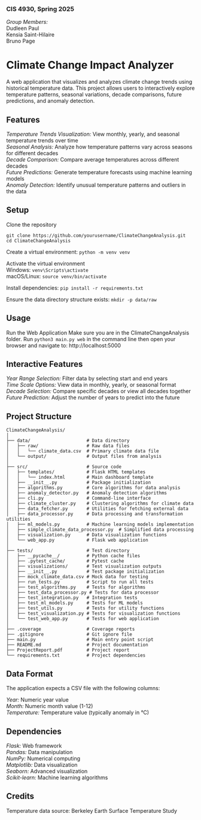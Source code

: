 ### CIS 4930, Spring 2025
*Group Members:*\
Dudleen Paul\
Kensia Saint-Hilaire\
Bruno Page

# Climate Change Impact Analyzer
A web application that visualizes and analyzes climate change trends using historical temperature data. This project allows users to interactively explore temperature patterns, seasonal variations, decade comparisons, future predictions, and anomaly detection.

## Features
*Temperature Trends Visualization:* View monthly, yearly, and seasonal temperature trends over time\
*Seasonal Analysis:* Analyze how temperature patterns vary across seasons for different decades\
*Decade Comparison:* Compare average temperatures across different decades\
*Future Predictions:* Generate temperature forecasts using machine learning models\
*Anomaly Detection:* Identify unusual temperature patterns and outliers in the data

## Setup

Clone the repository
```
git clone https://github.com/yourusername/ClimateChangeAnalysis.git
cd ClimateChangeAnalysis
```

Create a virtual environment:
```python -m venv venv```

Activate the virtual environment\
Windows: ```venv\Scripts\activate```\
macOS/Linux: ```source venv/bin/activate```

Install dependencies:
```pip install -r requirements.txt```

Ensure the data directory structure exists:
```mkdir -p data/raw```

## Usage
Run the Web Application
Make sure you are in the ClimateChangeAnalysis folder.
Run ```python3 main.py web``` in the command line
then open your browser and navigate to: http://localhost:5000


## Interactive Features
*Year Range Selection:* Filter data by selecting start and end years\
*Time Scale Options:* View data in monthly, yearly, or seasonal format\
*Decade Selection:* Compare specific decades or view all decades together\
*Future Prediction:* Adjust the number of years to predict into the future


## Project Structure
```
ClimateChangeAnalysis/
│
├── data/                     # Data directory
│   ├── raw/                  # Raw data files
│   │   └── climate_data.csv  # Primary climate data file
│   └── output/               # Output files from analysis
│
├── src/                      # Source code
│   ├── templates/            # Flask HTML templates
│   │   └── index.html        # Main dashboard template
│   ├── __init__.py           # Package initialization
│   ├── algorithms.py         # Core algorithms for data analysis
│   ├── anomaly_detector.py   # Anomaly detection algorithms
│   ├── cli.py                # Command-line interface
│   ├── climate_cluster.py    # Clustering algorithms for climate data
│   ├── data_fetcher.py       # Utilities for fetching external data
│   ├── data_processor.py     # Data processing and transformation utilities
│   ├── ml_models.py          # Machine learning models implementation
│   ├── simple_climate_data_processor.py  # Simplified data processing
│   ├── visualization.py      # Data visualization functions
│   └── web_app.py            # Flask web application
│
├── tests/                    # Test directory
│   ├── __pycache__/          # Python cache files
│   ├── .pytest_cache/        # Pytest cache
│   ├── visualizations/       # Test visualization outputs
│   ├── __init__.py           # Test package initialization
│   ├── mock_climate_data.csv # Mock data for testing
│   ├── run_tests.py          # Script to run all tests
│   ├── test_algorithms.py    # Tests for algorithms
│   ├── test_data_processor.py # Tests for data processor
│   ├── test_integration.py   # Integration tests
│   ├── test_ml_models.py     # Tests for ML models
│   ├── test_utils.py         # Tests for utility functions
│   ├── test_visualization.py # Tests for visualization functions
│   └── test_web_app.py       # Tests for web application
│
├── .coverage                 # Coverage reports
├── .gitignore                # Git ignore file
├── main.py                   # Main entry point script
├── README.md                 # Project documentation
├── ProjectReport.pdf         # Project report
└── requirements.txt          # Project dependencies
```

## Data Format
The application expects a CSV file with the following columns:

*Year:* Numeric year value\
*Month:* Numeric month value (1-12)\
*Temperature:* Temperature value (typically anomaly in °C)

## Dependencies

*Flask:* Web framework\
*Pandas:* Data manipulation\
*NumPy:* Numerical computing\
*Matplotlib:* Data visualization\
*Seaborn:* Advanced visualization\
*Scikit-learn:* Machine learning algorithms

## Credits
Temperature data source: Berkeley Earth Surface Temperature Study
